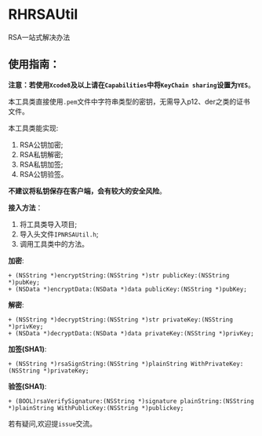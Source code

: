 # RHRSAUtil
RSA一站式解决办法

## 使用指南：
**注意：若使用`Xcode8`及以上请在`Capabilities`中将`KeyChain sharing`设置为`YES`**。

本工具类直接使用`.pem`文件中字符串类型的密钥，无需导入p12、der之类的证书文件。

本工具类能实现:

1. RSA公钥加密;
2. RSA私钥解密;
3. RSA私钥加签;
4. RSA公钥验签。

**不建议将私钥保存在客户端，会有较大的安全风险**。

**接入方法**：

1. 将工具类导入项目;
2. 导入头文件`IPNRSAUtil.h`;
3. 调用工具类中的方法。

**加密**:

```objc
+ (NSString *)encryptString:(NSString *)str publicKey:(NSString *)pubKey;
+ (NSData *)encryptData:(NSData *)data publicKey:(NSString *)pubKey;
```

**解密**:

```objc
+ (NSString *)decryptString:(NSString *)str privateKey:(NSString *)privKey;
+ (NSData *)decryptData:(NSData *)data privateKey:(NSString *)privKey;
```

**加签(SHA1)**:

```objc
+ (NSString *)rsaSignString:(NSString *)plainString WithPrivateKey:(NSString *)privateKey;
```

**验签(SHA1)**:

```objc
+ (BOOL)rsaVerifySignature:(NSString *)signature plainString:(NSString *)plainString WithPublicKey:(NSString *)publickey;
```


若有疑问,欢迎提`issue`交流。


